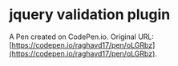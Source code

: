 # jquery validation plugin

A Pen created on CodePen.io. Original URL: [https://codepen.io/raghavd17/pen/oLGRbz](https://codepen.io/raghavd17/pen/oLGRbz).


